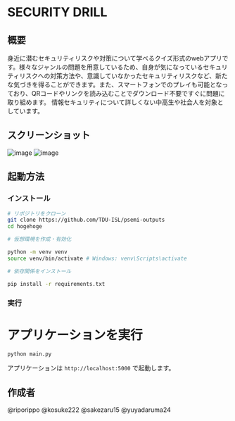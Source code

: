 # SECURITY DRILL

## 概要

身近に潜むセキュリティリスクや対策について学べるクイズ形式のwebアプリです。様々なジャンルの問題を用意しているため、自身が気になっているセキュリティリスクへの対策方法や、意識していなかったセキュリティリスクなど、新たな気づきを得ることができます。また、スマートフォンでのプレイも可能となっており、QRコードやリンクを読み込むことでダウンロード不要ですぐに問題に取り組めます。
情報セキュリティについて詳しくない中高生や社会人を対象としています。

## スクリーンショット
![image](https://github.com/user-attachments/assets/73b678e3-7ccf-49dc-b7ce-648f282ea1af)
![image](https://github.com/user-attachments/assets/8a118f30-7349-4d39-b0bc-72620f0a2ab8)


## 起動方法

### インストール

```bash
# リポジトリをクローン
git clone https://github.com/TDU-ISL/psemi-outputs
cd hogehoge

# 仮想環境を作成・有効化

python -m venv venv
source venv/bin/activate # Windows: venv\Scripts\activate

# 依存関係をインストール

pip install -r requirements.txt
```

### 実行

# アプリケーションを実行
```
python main.py
```
アプリケーションは `http://localhost:5000` で起動します。

## 作成者
@riporippo
@kosuke222
@sakezaru15
@yuyadaruma24
